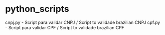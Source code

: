 python_scripts
==============

cnpj.py - Script para validar CNPJ / Script to validade brazilian CNPJ
cpf.py - Script para validar CPF / Script to validade brazilian CPF
